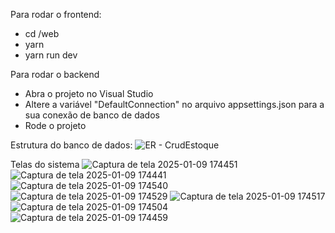 Para rodar o frontend:
- cd /web
- yarn
- yarn run dev

Para rodar o backend
- Abra o projeto no Visual Studio
- Altere a variável "DefaultConnection" no arquivo appsettings.json para a sua conexão de banco de dados
- Rode o projeto
  
Estrutura do banco de dados:
![ER - CrudEstoque](https://github.com/user-attachments/assets/3ce87bdb-8720-4970-98fd-353e4297e17f)


Telas do sistema
![Captura de tela 2025-01-09 174451](https://github.com/user-attachments/assets/f6ba7a94-25a8-4c05-a13a-f38a8dd361d9)
![Captura de tela 2025-01-09 174441](https://github.com/user-attachments/assets/7faf3369-2d88-4a3b-a6e8-0cb101920899)
![Captura de tela 2025-01-09 174540](https://github.com/user-attachments/assets/87b844b3-2a37-4e6f-bf43-5e68fbc56d4b)
![Captura de tela 2025-01-09 174529](https://github.com/user-attachments/assets/4d603149-e577-44de-a483-4c0b390e68cd)
![Captura de tela 2025-01-09 174517](https://github.com/user-attachments/assets/de33c91e-e1a2-415a-b71f-7fd50cc69801)
![Captura de tela 2025-01-09 174504](https://github.com/user-attachments/assets/8f0ae222-4db0-4864-bcae-91fc497050c2)
![Captura de tela 2025-01-09 174459](https://github.com/user-attachments/assets/6122d959-4f98-42af-bb15-9ffe7193beea)
